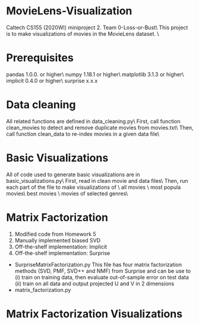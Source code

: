 # MovieLens-Visualization
Caltech CS155 (2020WI) miniproject 2. Team 0-Loss-or-Bust\\
This project is to make visualizations of movies in the MovieLens dataset. \\

# Prerequisites
pandas 1.0.0. or higher\\
numpy 1.18.1 or higher\\
matplotlib 3.1.3 or higher\\
implicit 0.4.0 or higher\\
surprise x.x.x

# Data cleaning
All related functions are defined in data_cleaning.py\\
First, call function clean_movies to detect and remove duplicate movies from movies.txt\\
Then, call function clean_data to re-index movies in a given data file\\

# Basic Visualizations
All of code used to generate basic visualizations are in basic_visualizations.py\\
First, read in clean movie and data files\\
Then, run each part of the file to make visualizations of \\
  all movies \\
  most popula movies\\
  best movies \\
  movies of selected genres\\
 
# Matrix Factorization
1. Modified code from Homework 5
2. Manually implemented biased SVD
3. Off-the-shelf implementation: Implicit
4. Off-the-shelf implementation: Surprise
 - SurpriseMatrixFactorization.py
   This file has four matrix factorization methods (SVD, PMF, SVD++ and NMF) from Surprise and can be use to 
   (i) train on training data, then evaluate out-of-sample error on test data
   (ii) train on all data and output projected U and V in 2 dimensions
 - matrix_factorization.py
   

# Matrix Factorization Visualizations
